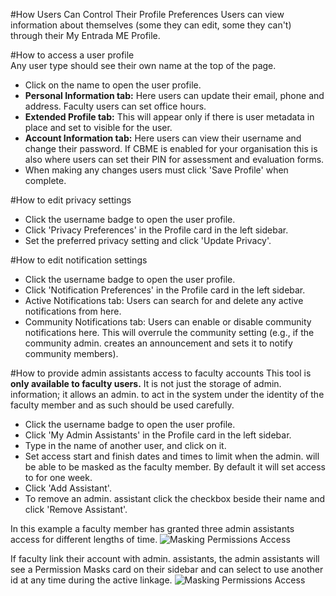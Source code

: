 #How Users Can Control Their Profile Preferences
Users can view information about themselves (some they can edit, some they can't) through their My Entrada ME Profile.

#How to access a user profile  
Any user type should see their own name at the top of the page.  

* Click on the name to open the user profile.
* **Personal Information tab:** Here users can update their email, phone and address.  Faculty users can set office hours.
* **Extended Profile tab:** This will appear only if there is user metadata in place and set to visible for the user.
* **Account Information tab:** Here users can view their username and change their password.  If CBME is enabled for your organisation this is also where users can set their PIN for assessment and evaluation forms.
* When making any changes users must click 'Save Profile' when complete.

#How to edit privacy settings
* Click the username badge to open the user profile.
* Click 'Privacy Preferences' in the Profile card in the left sidebar.  
* Set the preferred privacy setting and click 'Update Privacy'.  

#How to edit notification settings
* Click the username badge to open the user profile.
* Click 'Notification Preferences' in the Profile card in the left sidebar.  
* Active Notifications tab: Users can search for and delete any active notifications from here.  
* Community Notifications tab: Users can enable or disable community notifications here.  This will overrule the community setting (e.g., if the community admin. creates an announcement and sets it to notify community members).

#How to provide admin assistants access to faculty accounts
This tool is **only available to faculty users.**  It is not just the storage of admin. information; it allows an admin. to act in the system under the identity of the faculty member and as such should be used carefully.  

* Click the username badge to open the user profile.
* Click 'My Admin Assistants' in the Profile card in the left sidebar.  
* Type in the name of another user, and click on it.  
* Set access start and finish dates and times to limit when the admin. will be able to be masked as the faculty member. By default it will set access to for one week.  
* Click 'Add Assistant'.  
* To remove an admin. assistant click the checkbox beside their name and click 'Remove Assistant'.  

In this example a faculty member has granted three admin assistants access for different lengths of time.
![Masking Permissions Access](/img/users/masked-permissions-adding-admin-ME1.11.png)

If faculty link their account with admin. assistants, the admin assistants will see a Permission Masks card on their sidebar and can select to use another id at any time during the active linkage.
![Masking Permissions Access](/img/users/masked-permissions-switcher-ME1.11.png)
